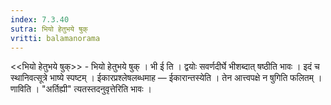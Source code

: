 ```yaml
---
index: 7.3.40
sutra: भियो हेतुभये षुक्
vritti: balamanorama
---
```


<<भियो हेतुभये षुक्>> - भियो हेतुभये षुक् । भी ई ति । द्वयोः सवर्णदीर्घे भीशब्दात् षष्ठीति भावः । इदं च स्थानिवत्सूत्रे भाष्ये स्पष्टम् । ईकारप्रश्लेषलब्धमाह —  ईकारान्तस्येति । तेन आत्त्वपक्षे न षुगिति फलितम् । णाविति । "अर्तिह्यी" त्यतस्तदनुवृत्तेरिति भावः । 